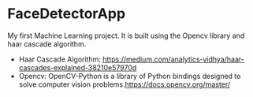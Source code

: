 # FaceDetectorApp

My first Machine Learning project. It is built using the Opencv library and haar cascade algorithm.

- Haar Cascade Algorithm: https://medium.com/analytics-vidhya/haar-cascades-explained-38210e57970d
- Opencv: OpenCV-Python is a library of Python bindings designed to solve computer vision problems.https://docs.opencv.org/master/

